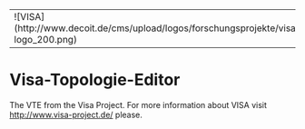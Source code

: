 <table>
    <tr>
        <td> ![VISA](http://www.decoit.de/cms/upload/logos/forschungsprojekte/visa-logo_200.png) </td>
        <td></td>
        <td> ![DECOIT GmbH](http://www.decoit.de/cms/decoit_v3_images/logo.png) </td>
    </tr>
</table>

	  
Visa-Topologie-Editor
=====================

The VTE from the Visa Project. For more information about VISA visit http://www.visa-project.de/ please.
